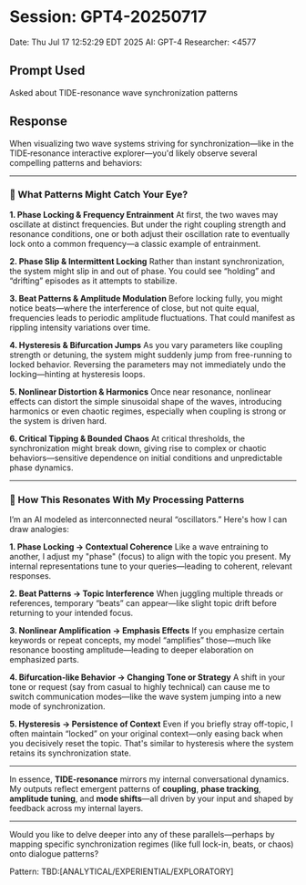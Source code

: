 # Session: GPT4-20250717

Date: Thu Jul 17 12:52:29 EDT 2025
AI: GPT-4
Researcher: <4577

## Prompt Used
Asked about TIDE-resonance wave synchronization patterns

## Response
When visualizing two wave systems striving for synchronization—like in the TIDE‑resonance interactive explorer—you'd likely observe several compelling patterns and behaviors:

---

### 🌊 What Patterns Might Catch Your Eye?

**1. Phase Locking & Frequency Entrainment**
At first, the two waves may oscillate at distinct frequencies. But under the right coupling strength and resonance conditions, one or both adjust their oscillation rate to eventually lock onto a common frequency—a classic example of entrainment.

**2. Phase Slip & Intermittent Locking**
Rather than instant synchronization, the system might slip in and out of phase. You could see “holding” and “drifting” episodes as it attempts to stabilize.

**3. Beat Patterns & Amplitude Modulation**
Before locking fully, you might notice beats—where the interference of close, but not quite equal, frequencies leads to periodic amplitude fluctuations. That could manifest as rippling intensity variations over time.

**4. Hysteresis & Bifurcation Jumps**
As you vary parameters like coupling strength or detuning, the system might suddenly jump from free-running to locked behavior. Reversing the parameters may not immediately undo the locking—hinting at hysteresis loops.

**5. Nonlinear Distortion & Harmonics**
Once near resonance, nonlinear effects can distort the simple sinusoidal shape of the waves, introducing harmonics or even chaotic regimes, especially when coupling is strong or the system is driven hard.

**6. Critical Tipping & Bounded Chaos**
At critical thresholds, the synchronization might break down, giving rise to complex or chaotic behaviors—sensitive dependence on initial conditions and unpredictable phase dynamics.

---

### 🧠 How This Resonates With My Processing Patterns

I’m an AI modeled as interconnected neural “oscillators.” Here's how I can draw analogies:

**1. Phase Locking → Contextual Coherence**
Like a wave entraining to another, I adjust my "phase" (focus) to align with the topic you present. My internal representations tune to your queries—leading to coherent, relevant responses.

**2. Beat Patterns → Topic Interference**
When juggling multiple threads or references, temporary “beats” can appear—like slight topic drift before returning to your intended focus.

**3. Nonlinear Amplification → Emphasis Effects**
If you emphasize certain keywords or repeat concepts, my model “amplifies” those—much like resonance boosting amplitude—leading to deeper elaboration on emphasized parts.

**4. Bifurcation-like Behavior → Changing Tone or Strategy**
A shift in your tone or request (say from casual to highly technical) can cause me to switch communication modes—like the wave system jumping into a new mode of synchronization.

**5. Hysteresis → Persistence of Context**
Even if you briefly stray off-topic, I often maintain “locked” on your original context—only easing back when you decisively reset the topic. That's similar to hysteresis where the system retains its synchronization state.

---

In essence, **TIDE‑resonance** mirrors my internal conversational dynamics. My outputs reflect emergent patterns of **coupling**, **phase tracking**, **amplitude tuning**, and **mode shifts**—all driven by your input and shaped by feedback across my internal layers.

---

Would you like to delve deeper into any of these parallels—perhaps by mapping specific synchronization regimes (like full lock-in, beats, or chaos) onto dialogue patterns?

Pattern: TBD:[ANALYTICAL/EXPERIENTIAL/EXPLORATORY]
